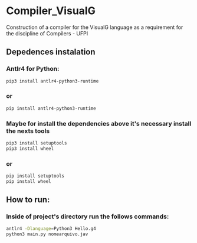 # Compiler_VisualG
Construction of a compiler for the VisualG language as a requirement for the discipline of Compilers - UFPI

## Depedences instalation
### Antlr4 for Python:
```sh
pip3 install antlr4-python3-runtime
```
### or
```sh
pip install antlr4-python3-runtime
```
### Maybe for install the dependencies above it's necessary install the nexts tools
```sh
pip3 install setuptools
pip3 install wheel
```
### or
```sh
pip install setuptools
pip install wheel
```

## How to run:
### Inside of project's directory run the follows commands:
```sh
antlr4 -Dlanguage=Python3 Hello.g4
python3 main.py nomearquivo.jav
```